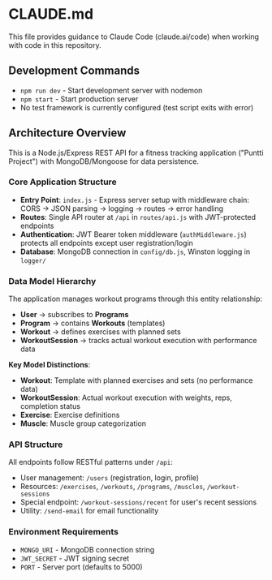 # CLAUDE.md

This file provides guidance to Claude Code (claude.ai/code) when working with code in this repository.

## Development Commands

- `npm run dev` - Start development server with nodemon
- `npm start` - Start production server
- No test framework is currently configured (test script exits with error)

## Architecture Overview

This is a Node.js/Express REST API for a fitness tracking application ("Puntti Project") with MongoDB/Mongoose for data persistence.

### Core Application Structure

- **Entry Point**: `index.js` - Express server setup with middleware chain: CORS → JSON parsing → logging → routes → error handling
- **Routes**: Single API router at `/api` in `routes/api.js` with JWT-protected endpoints
- **Authentication**: JWT Bearer token middleware (`authMiddleware.js`) protects all endpoints except user registration/login
- **Database**: MongoDB connection in `config/db.js`, Winston logging in `logger/`

### Data Model Hierarchy

The application manages workout programs through this entity relationship:

- **User** → subscribes to **Programs** 
- **Program** → contains **Workouts** (templates)
- **Workout** → defines exercises with planned sets
- **WorkoutSession** → tracks actual workout execution with performance data

**Key Model Distinctions**:
- **Workout**: Template with planned exercises and sets (no performance data)
- **WorkoutSession**: Actual workout execution with weights, reps, completion status
- **Exercise**: Exercise definitions
- **Muscle**: Muscle group categorization

### API Structure

All endpoints follow RESTful patterns under `/api`:
- User management: `/users` (registration, login, profile)
- Resources: `/exercises`, `/workouts`, `/programs`, `/muscles`, `/workout-sessions`
- Special endpoint: `/workout-sessions/recent` for user's recent sessions
- Utility: `/send-email` for email functionality

### Environment Requirements

- `MONGO_URI` - MongoDB connection string
- `JWT_SECRET` - JWT signing secret
- `PORT` - Server port (defaults to 5000)